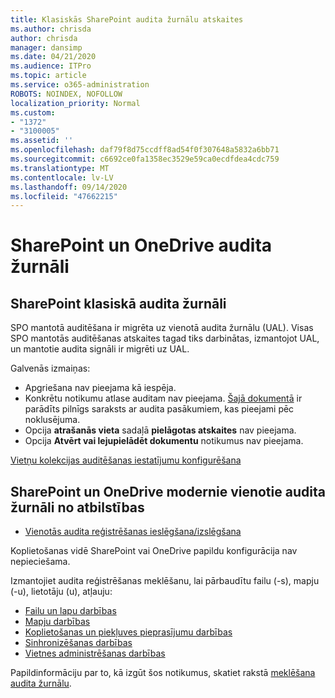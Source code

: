 ```yaml
---
title: Klasiskās SharePoint audita žurnālu atskaites
ms.author: chrisda
author: chrisda
manager: dansimp
ms.date: 04/21/2020
ms.audience: ITPro
ms.topic: article
ms.service: o365-administration
ROBOTS: NOINDEX, NOFOLLOW
localization_priority: Normal
ms.custom:
- "1372"
- "3100005"
ms.assetid: ''
ms.openlocfilehash: daf79f8d75ccdff8ad54f0f307648a5832a6bb71
ms.sourcegitcommit: c6692ce0fa1358ec3529e59ca0ecdfdea4cdc759
ms.translationtype: MT
ms.contentlocale: lv-LV
ms.lasthandoff: 09/14/2020
ms.locfileid: "47662215"
---
```

# <a name="sharepoint-and-onedrive-audit-logs"></a>SharePoint un OneDrive audita žurnāli

## <a name="sharepoint-classic-audit-logs"></a>SharePoint klasiskā audita žurnāli

SPO mantotā auditēšana ir migrēta uz vienotā audita žurnālu (UAL). Visas SPO mantotās auditēšanas atskaites tagad tiks darbinātas, izmantojot UAL, un mantotie audita signāli ir migrēti uz UAL.

Galvenās izmaiņas:

* Apgriešana nav pieejama kā iespēja.
* Konkrētu notikumu atlase auditam nav pieejama. [Šajā dokumentā](https://docs.microsoft.com/microsoft-365/compliance/search-the-audit-log-in-security-and-compliance) ir parādīts pilnīgs saraksts ar audita pasākumiem, kas pieejami pēc noklusējuma.
* Opcija **atrašanās vieta** sadaļā **pielāgotas atskaites** nav pieejama.
* Opcija **Atvērt vai lejupielādēt dokumentu** notikumus nav pieejama.

[Vietņu kolekcijas auditēšanas iestatījumu konfigurēšana](https://support.office.com/article/Configure-audit-settings-for-a-site-collection-A9920C97-38C0-44F2-8BCB-4CF1E2AE22D2)

## <a name="sharepoint-and-onedrive-modern-unified-audit-logs-from-compliance"></a>SharePoint un OneDrive modernie vienotie audita žurnāli no atbilstības

* [Vienotās audita reģistrēšanas ieslēgšana/izslēgšana](https://docs.microsoft.com/microsoft-365/compliance/turn-audit-log-search-on-or-off) 

Koplietošanas vidē SharePoint vai OneDrive papildu konfigurācija nav nepieciešama.

Izmantojiet audita reģistrēšanas meklēšanu, lai pārbaudītu failu (-s), mapju (-u), lietotāju (u), atļauju:

* [Failu un lapu darbības](https://docs.microsoft.com/microsoft-365/compliance/search-the-audit-log-in-security-and-compliance)
* [Mapju darbības](https://docs.microsoft.com/microsoft-365/compliance/search-the-audit-log-in-security-and-compliance#folder-activities)
* [Koplietošanas un piekļuves pieprasījumu darbības](https://docs.microsoft.com/microsoft-365/compliance/search-the-audit-log-in-security-and-compliance#sharing-and-access-request-activities)
* [Sinhronizēšanas darbības](https://docs.microsoft.com/microsoft-365/compliance/search-the-audit-log-in-security-and-compliance#synchronization-activities)
* [Vietnes administrēšanas darbības](https://docs.microsoft.com/microsoft-365/compliance/search-the-audit-log-in-security-and-compliance#site-administration-activities)

Papildinformāciju par to, kā izgūt šos notikumus, skatiet rakstā [meklēšana audita žurnālu](https://docs.microsoft.com/microsoft-365/compliance/search-the-audit-log-in-security-and-compliance#search-the-audit-log).
